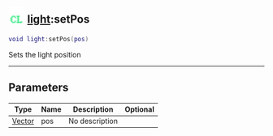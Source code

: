 ## <img src="../../.gitbook/assets/client.png" width="32" height="32" /> [light](../light/README.md):setPos

```lua
void light:setPos(pos)
```

Sets the light position

------
## Parameters

| Type   | Name | Description | Optional |
| ------ | ---- | ----------- | -------: |
| [Vector](../vector/README.md) | pos | No description |  |

